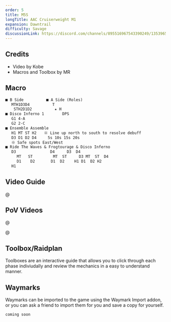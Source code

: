 ```yaml
---
order: 5
title: M5S
longTitle: AAC Cruiserweight M1
expansion: Dawntrail
difficulty: Savage
discussionLink: https://discord.com/channels/895516967543390249/1353965011734757386
---
```

## Credits
- Video by Kobe
- Macros and Toolbox by MR

## Macro

```markdown
■ B Side　　　　　　■ A Side (Roles)
　 MTH1D3D4　　　　　　T
　  STH2D1D2　　　　　　★ H
■ Disco Inferno 1　　　   DPS
　 G1 4-A
　 G2 2-C
■ Ensemble Assemble
　 H1 MT ST H2　　※ Line up north to south to resolve debuff
　 D3 D1 D2 D4　　　5s 10s 15s 20s
　 ※ Safe spots East/West
■ Ride The Waves & Frogtourage & Disco Inferno
　 D3               D4　 　 D3  D4
　　　MT   ST　 　 　  MT  ST　 　 D3 MT  ST  D4
　　　D1    D2　 　 　D1  D2　 　H1 D1  D2 H2
　 H1    
```

## Video Guide

@[](https://youtu.be/5y81EZBJrpc)

## PoV Videos
@[](https://youtu.be/OEtriDPAJWo)

@[](https://youtu.be/OEoNRk5Txbw)

## Toolbox/Raidplan
Toolboxes are an interactive guide that allows you to click through each phase indiviudally and review the mechanics in a easy to understand manner.

<Action title='M5S Raidplan' color='red' href='https://raidplan.io/plan/nDb_1x1B_dTpLoPu' />

## Waymarks
Waymarks can be imported to the game using the Waymark Import addon, or you can ask a friend to import them for you and save a copy for yourself.

```
coming soon
```